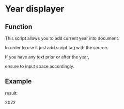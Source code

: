 # Year displayer

## Function

This script allows you to add current year into document. 

In order to use it just add script tag with the source.

If you have any text prior or after the year, 

ensure to input space accordingly.

## Example

<script src="year.js"></script>

result:

2022
